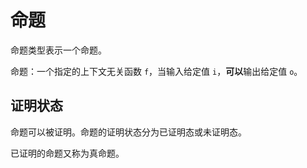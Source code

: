 # 命题

命题类型表示一个命题。

命题：一个指定的上下文无关函数 `f`，当输入给定值 `i`，**可以**输出给定值 `o`。

## 证明状态

命题可以被证明。命题的证明状态分为已证明态或未证明态。

已证明的命题又称为真命题。
